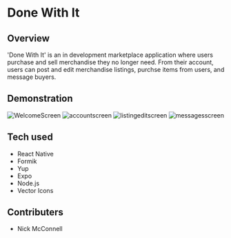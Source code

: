 # Done With It

## Overview

'Done With It' is an in development marketplace application where users purchase and sell merchandise they no longer need.  From their account, users can post and edit merchandise listings, purchse items from users, and message buyers.

## Demonstration
![WelcomeScreen](app/assets/WelcomeScreen.png "WelcomeScreen")
![accountscreen](app/assets/AccountScreen.gif "accountscreen")
![listingeditscreen](app/assets/ListingEditScreen.png "listingeditscreen")
![messagesscreen](app/assets/MessagesScreen.png "messagesscreen")

## Tech used

- React Native
- Formik
- Yup
- Expo
- Node.js
- Vector Icons

## Contributers

- Nick McConnell

